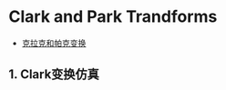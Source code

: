 # Clark and Park Trandforms

* [克拉克和帕克变换](https://ww2.mathworks.cn/discovery/clarke-and-park-transforms.html)

## 1. Clark变换仿真



